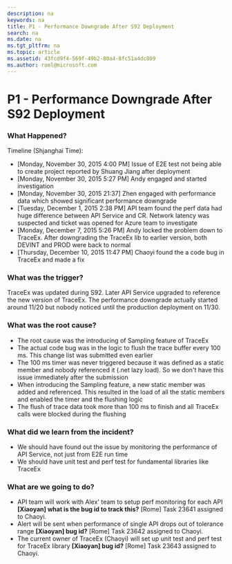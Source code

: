 ```yaml
---
description: na
keywords: na
title: P1 - Performance Downgrade After S92 Deployment
search: na
ms.date: na
ms.tgt_pltfrm: na
ms.topic: article
ms.assetid: 43fcd9f4-569f-49b2-80a4-8fc51a4dc809
ms.author: roml@microsoft.com
---
```

# P1 - Performance Downgrade After S92 Deployment
### What Happened?
Timeline (Shjanghai Time):
- [Monday, November 30, 2015 4:00 PM] Issue of E2E test not being able to create project reported by Shuang Jiang after deployment
- [Monday, November 30, 2015 5:27 PM] Andy engaged and started investigation
- [Monday, November 30, 2015 21:37] Zhen engaged with performance data which showed significant performance downgrade
- [Tuesday, December 1, 2015 2:38 PM] API team found the perf data had huge difference between API Service and CR. Network latency was suspected and ticket was opened for Azure team to investigate
- [Monday, December 7, 2015 5:26 PM] Andy locked the problem down to TraceEx. After downgrading the TraceEx lib to earlier version, both DEVINT and PROD were back to normal
- [Thursday, December 10, 2015 11:47 PM] Chaoyi found the a code bug in TraceEx and made a fix

### What was the trigger?
TraceEx was updated during S92. Later API Service upgraded to reference the new version of TraceEx. The performance downgrade actually started around 11/20 but nobody noticed until the production deployment on 11/30.

### What was the root cause?
- The root cause was the introducing of Sampling feature of TraceEx
- The actual code bug was in the logic to flush the trace buffer every 100 ms. This change list was submitted even earlier
- The 100 ms timer was never triggered because it was defined as a static member and nobody referenced it (.net lazy load). So we don't have this issue immediately after the submission
- When introducing the Sampling feature, a new static member was added and referenced. This resulted in the load of all the static members and enabled the timer and the flushing logic
- The flush of trace data took more than 100 ms to finish and all TraceEx calls were blocked during the flushing

### What did we learn from the incident?
- We should have found out the issue by monitoring the performance of API Service, not just from E2E run time
- We should have unit test and perf test for fundamental libraries like TraceEx

### What are we going to do?
- API team will work with Alex' team to setup perf monitoring for each API **[Xiaoyan] what is the bug id to track this?** [Rome] Task 23641 assigned to Chaoyi.
- Alert will be sent when performance of single API drops out of tolerance range **[Xiaoyan] bug id?** [Rome] Task 23642 assigned to Chaoyi.
- The current owner of TraceEx (Chaoyi) will set up unit test and perf test for TraceEx library **[Xiaoyan] bug id?** [Rome] Task 23643 assigned to Chaoyi.